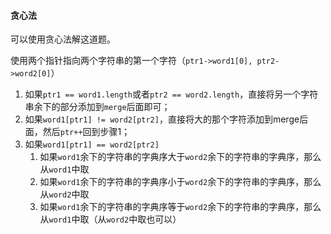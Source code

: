 #### 贪心法

可以使用贪心法解这道题。

使用两个指针指向两个字符串的第一个字符（`ptr1->word1[0], ptr2->word2[0]`）
1. 如果`ptr1 == word1.length`或者`ptr2 == word2.length`，直接将另一个字符串余下的部分添加到`merge`后面即可；
2. 如果`word1[ptr1] != word2[ptr2]`，直接将大的那个字符添加到merge后面，然后`ptr++`回到步骤1；
3. 如果`word1[ptr1] == word2[ptr2]`
    1. 如果`word1`余下的字符串的字典序大于`word2`余下的字符串的字典序，那么从`word1`中取
    2. 如果`word1`余下的字符串的字典序小于`word2`余下的字符串的字典序，那么从`word2`中取
    3. 如果`word1`余下的字符串的字典序等于`word2`余下的字符串的字典序，那么从`word1`中取（从`word2`中取也可以）
